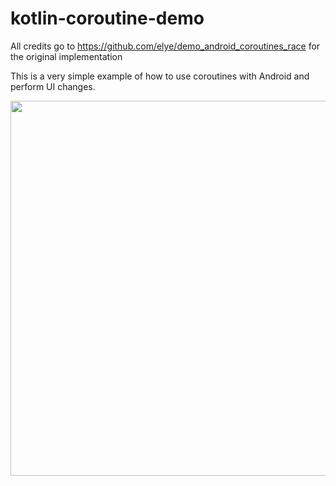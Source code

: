 # kotlin-coroutine-demo

All credits go to https://github.com/elye/demo_android_coroutines_race for the original implementation

This is a very simple example of how to use coroutines with Android and perform UI changes.

<img src="https://user-images.githubusercontent.com/8840965/42421602-28283300-82a6-11e8-9457-3b12921d0a31.gif" height="600"/>
